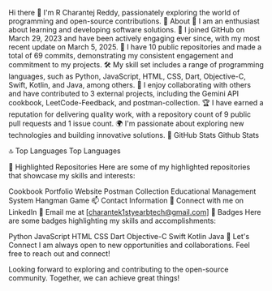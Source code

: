 Hi there 👋
I'm R Charantej Reddy, passionately exploring the world of programming and open-source contributions.
🧐 About
🌱 I am an enthusiast about learning and developing software solutions.
🔭 I joined GitHub on March 29, 2023 and have been actively engaging ever since, with my most recent update on March 5, 2025.
💬 I have 10 public repositories and made a total of 69 commits, demonstrating my consistent engagement and commitment to my projects.
🛠️ My skill set includes a range of programming languages, such as Python, JavaScript, HTML, CSS, Dart, Objective-C, Swift, Kotlin, and Java, among others.
👯 I enjoy collaborating with others and have contributed to 3 external projects, including the Gemini API cookbook, LeetCode-Feedback, and postman-collection.
🏆 I have earned a reputation for delivering quality work, with a repository count of 9 public pull requests and 1 issue count.
🌍 I'm passionate about exploring new technologies and building innovative solutions.
🚀 GitHub Stats
Github Stats

🔝 Top Languages
Top Languages

📂 Highlighted Repositories
Here are some of my highlighted repositories that showcase my skills and interests:

Cookbook
Portfolio Website
Postman Collection
Educational Management System
Hangman Game
📫 Contact Information
💼 Connect with me on LinkedIn
📧 Email me at [charantek1styearbtech@gmail.com]
🌟 Badges
Here are some badges highlighting my skills and accomplishments:

Python
JavaScript
HTML
CSS
Dart
Objective-C
Swift
Kotlin
Java
🚀 Let's Connect
I am always open to new opportunities and collaborations. Feel free to reach out and connect!

Looking forward to exploring and contributing to the open-source community. Together, we can achieve great things!
